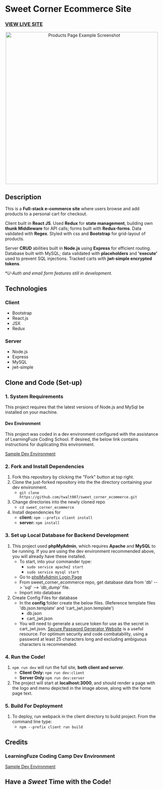 # Sweet Corner Ecommerce Site

### <a href="http://sweet-corner.twalt007.com/">VIEW LIVE SITE</a> 

<p align="center">
  <img height="500" alt="Products Page Example Screenshot" src="https://github.com/twalt007/sweet_corner_ecommerce/blob/master/client/dist/assets/images/sweet_corner.JPG">
</p>

## Description
This is a **Full-stack e-commerce site** where users browse and add products to a personal cart for checkout. 

Client built in **React JS**. Used **Redux** for **state management**, building own **thunk Middleware** for API calls; forms built with **Redux-forms**. Data validated with **Regex**. Styled with css and **Bootstrap** for grid-layout of products. 

Server **CRUD** abilities built in **Node.js** using **Express** for efficient routing. Database built with MySQL; data validated with **placeholders** and **'execute'** used to prevent SQL injections. Tracked carts with **jwt-simple encrypted tokens**. 

**U-Auth and email form features still in development.*


## Technologies
### Client
+ Bootstrap
+ React.js
+ JSX
+ Redux

### Server
+ Node.js
+ Express
+ MySQL
+ jwt-simple

## Clone and Code (Set-up)
### 1. System Requirements
This project requires that the latest versions of Node.js and MySql be installed on your machine.
#### Dev Environment
This project was coded in a dev environment configured with the assistance of LearningFuze Coding School.  If desired, the below link contains instructions for duplicating this environment. 

[Sample Dev Environment](https://github.com/twalt007/lfz-dev "LearningFuze Coding School - Dev Environment")

### 2. Fork and Install Dependencies
1. Fork this repository by clicking the "Fork" button at top right.
2. Clone the just-forked repository into the the directory containing your dev environment.
    - `git clone https://github.com/twalt007/sweet_corner_ecommerce.git`
3. Change directories into the newly cloned repo
    - `cd sweet_corner_ecommerce`
4. Install dependencies for 
    - **client:** `npm --prefix client install`
    - **server:** `npm install`

### 3. Set up Local Database for Backend Development
1. This project used **phpMyAdmin**, which requires **Apache** and **MySQL** to be running. If you are using the dev environment recommended above, you will already have these installed. 
    - To start, into your commander type:       
        - `sudo service apache2 start` 
        - `sudo service mysql start` 
    - Go to [phpMyAdmin Login Page](http://localhost/phpmyadmin/ "PhpMyAdmin Login Page")
    - From sweet_corner_ecommerce repo, get database data from 'db' --> 'sql' --> *'db_dump'* file.
    - Import into database
2. Create Config Files for database
    - In the **config** folder create the below files. (Reference template files 'db.json.template' and 'cart_jwt.json.template')
        - db.json
        - cart_jwt.json        
    - You will need to generate a secure token for use as the secret in cart_jwt.json. [Secure Password Generator Website](https://passwordsgenerator.net/ "Secure Password Generator Website") is a useful resource.  For optimum security and code combatability, using a password at least 25 characters long and excluding ambiguous characters is recommended.

### 4. Run the Code!
 1. `npm run dev` will run the full site, **both client and server**.
    - **Client Only:** `npm run dev:client`
    - **Server Only** `npm run dev:server`
 2. The project will start at **localhost:3000**, and should render a page with the logo and menu depicted in the image above, along with the home page text. 

### 5. Build For Deployment
1. To deploy, run webpack in the client directory to build project. From the command line type:
    - `npm --prefix client run build`

## Credits
### LearningFuze Coding Camp Dev Environment
[Sample Dev Environment](https://github.com/twalt007/lfz-dev "LearningFuze Coding School - Dev Environment")

## Have a *Sweet* Time with the Code!